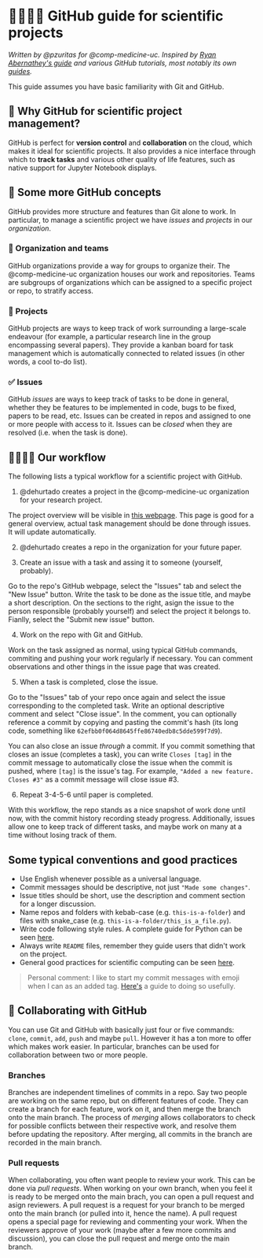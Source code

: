 # 👨‍🔬👩‍🔬 GitHub guide for scientific projects

_Written by @pzuritas for @comp-medicine-uc. Inspired by [Ryan Abernathey's guide](https://rabernat.medium.com/scientific-collaboration-and-project-management-in-github-d74f2255ae5f) and various GitHub tutorials, most notably its own [guides](https://guides.github.com/)._

This guide assumes you have basic familiarity with Git and GitHub.

## 🤔 Why GitHub for scientific project management?

GitHub is perfect for **version control** and **collaboration** on the cloud, which makes it ideal for scientific projects. It also provides a nice interface through which to **track tasks** and various other quality of life features, such as native support for Jupyter Notebook displays.

## 📝 Some more GitHub concepts

GitHub provides more structure and features than Git alone to work. In particular, to manage a scientific project we have _issues_ and _projects_ in our _organization_.

### 🥼 Organization and teams

GitHub organizations provide a way for groups to organize their. The @comp-medicine-uc organization houses our work and repositories. Teams are subgroups of organizations which can be assigned to a specific project or repo, to stratify access.

### 🔬 Projects

GitHub projects are ways to keep track of work surrounding a large-scale endeavour (for example, a particular research line in the group encompassing several papers). They provide a kanban board for task management which is automatically connected to related issues (in other words, a cool to-do list).

### ✅ Issues

GitHub _issues_ are ways to keep track of tasks to be done in general, whether they be features to be implemented in code, bugs to be fixed, papers to be read, etc. Issues can be created in repos and assigned to one or more people with access to it. Issues can be _closed_ when they are resolved (i.e. when the task is done).

## 👨‍💻👩‍💻 Our workflow

The following lists a typical workflow for a scientific project with GitHub.

1. @dehurtado creates a project in the @comp-medicine-uc organization for your research project.

The project overview will be visible in [this webpage](https://github.com/orgs/comp-medicine-uc/projects). This page is good for a general overview, actual task management should be done through issues. It will update automatically.

2. @dehurtado creates a repo in the organization for your future paper.

3. Create an issue with a task and assing it to someone (yourself, probably).

Go to the repo's GitHub webpage, select the "Issues" tab and select the "New Issue" button. Write the task to be done as the issue title, and maybe a short description. On the sections to the right, asign the issue to the person responsible (probably yourself) and select the project it belongs to. Fianlly, select the "Submit new issue" button.

4. Work on the repo with Git and GitHub.

Work on the task assigned as normal, using typical GitHub commands, commiting and pushing your work regularly if necessary. You can comment observations and other things in the issue page that was created.

5. When a task is completed, close the issue.

Go to the "Issues" tab of your repo once again and select the issue corresponding to the completed task. Write an optional descriptive comment and select "Close issue". In the comment, you can optionally reference a commit by copying and pasting the commit's hash (its long code, something like `62efbb0f064d8645ffe86740edb8c5dde599f7d9`).

You can also close an issue _through_ a commit. If you commit something that closes an issue (completes a task), you can write `Closes [tag]` in the commit message to automatically close the issue when the commit is pushed, where `[tag]` is the issue's tag. For example, `"Added a new feature. Closes #3"` as a commit message will close issue #3.

6. Repeat 3-4-5-6 until paper is completed.


With this workflow, the repo stands as a nice snapshot of work done until now, with the commit history recording steady progress. Additionally, issues allow one to keep track of different tasks, and maybe work on many at a time without losing track of them.

## Some typical conventions and good practices

- Use English whenever possible as a universal language.
- Commit messages should be descriptive, not just `"Made some changes"`.
- Issue titles should be short, use the description and comment section for a longer discussion.
- Name repos and folders with kebab-case (e.g. `this-is-a-folder`) and files with snake_case (e.g. `this-is-a-folder/this_is_a_file.py`).
- Write code following style rules. A complete guide for Python can be seen [here](https://www.python.org/dev/peps/pep-0008/).
- Always write `README` files, remember they guide users that didn't work on the project.
- General good practices for scientific computing can be seen [here](https://swcarpentry.github.io/good-enough-practices-in-scientific-computing/).

> Personal comment: I like to start my commit messages with emoji when I can as an added tag. [Here's](https://gitmoji.dev/) a guide to doing so usefully.

## 📝 Collaborating with GitHub

You can use Git and GitHub with basically just four or five commands: `clone`, `commit`, `add`, `push` and maybe `pull`. However it has a ton more to offer which makes work easier. In particular, branches can be used for collaboration between two or more people.

### Branches

Branches are independent timelines of commits in a repo. Say two people are working on the same repo, but on different features of code. They can create a branch for each feature, work on it, and then merge the branch onto the main branch. The process of _merging_ allows collaborators to check for possible conflicts between their respective work, and resolve them before updating the repository. After merging, all commits in the branch are recorded in the main branch.

### Pull requests

When collaborating, you often want people to review your work. This can be done via _pull requests_. When working on your own branch, when you feel it is ready to be merged onto the main brach, you can open a pull request and asign reviewers. A pull request is a request for your branch to be merged onto the main branch (or pulled into it, hence the name). A pull request opens a special page for reviewing and commenting your work. When the reviewers approve of your work (maybe after a few more commits and discussion), you can close the pull request and merge onto the main branch.
